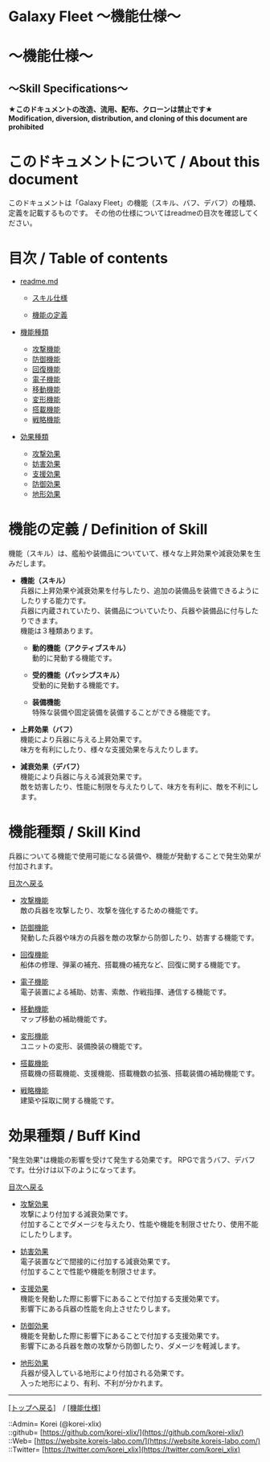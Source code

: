 # Galaxy Fleet ～機能仕様～
  
<h1>～機能仕様～</h1>  
<h2>～Skill Specifications～</h2>  
  

**★このドキュメントの改造、流用、配布、クローンは禁止です★**  
    **Modification, diversion, distribution, and cloning of this document are prohibited**  
  

<h1 id="aHowto">このドキュメントについて / About this document</h1>  
このドキュメントは「Galaxy Fleet」の機能（スキル、バフ、デバフ）の種類、定義を記載するものです。  
その他の仕様についてはreadmeの目次を確認してください。  
  





<h1 id="aMokuji">目次 / Table of contents</h1>  

* [readme.md](/readme.md)
  * [スキル仕様](readme.md)

  * [機能の定義](#aDefinitionSkill)

* [機能種類](#aSkillKind)
  * [攻撃機能](skill/skill_attack.md)
  * [防御機能](skill/skill_defence.md)
  * [回復機能](skill/skill_repair.md)
  * [電子機能](skill/skill_electric.md)
  * [移動機能](skill/skill_moved.md)
  * [変形機能](skill/skill_change.md)
  * [搭載機能](skill/skill_onbord.md)
  * [戦略機能](skill/skill_strategy.md)

* [効果種類](#aBuffKind)
  * [攻撃効果](debuff/debuff_attack.md)
  * [妨害効果](debuff/debuff_jamming.md)
  * [支援効果](buff/buff_support.md)
  * [防御効果](buff/buff_defence.md)
  * [地形効果](terrain/terrain_effect.md)
  





<h1 id="aDefinitionSkill">機能の定義 / Definition of Skill</h1>  
機能（スキル）は、艦船や装備品についていて、様々な上昇効果や減衰効果を生みだします。  
  

* **機能（スキル）**  
  兵器に上昇効果や減衰効果を付与したり、追加の装備品を装備できるようにしたりする能力です。  
  兵器に内蔵されていたり、装備品についていたり、兵器や装備品に付与したりできます。  
  機能は３種類あります。  
  
  * **動的機能（アクティブスキル）**  
    動的に発動する機能です。  

  * **受的機能（パッシブスキル）**  
    受動的に発動する機能です。  

  * **装備機能**  
    特殊な装備や固定装備を装備することができる機能です。  
  

* **上昇効果（バフ）**  
  機能により兵器に与える上昇効果です。  
  味方を有利にしたり、様々な支援効果を与えたりします。  

* **減衰効果（デバフ）**  
  機能により兵器に与える減衰効果です。  
  敵を妨害したり、性能に制限を与えたりして、味方を有利に、敵を不利にします。  
  





<h1 id="aSkillKind">機能種類 / Skill Kind</h1>  
兵器についてる機能で使用可能になる装備や、機能が発動することで発生効果が付加されます。  
  
  [目次へ戻る](#aMokuji)  
  

* [攻撃機能](skill/skill_attack.md)  
  敵の兵器を攻撃したり、攻撃を強化するための機能です。  

* [防御機能](skill/skill_defence.md)  
  発動した兵器や味方の兵器を敵の攻撃から防御したり、妨害する機能です。  

* [回復機能](skill/skill_repair.md)  
  船体の修理、弾薬の補充、搭載機の補充など、回復に関する機能です。  

* [電子機能](skill/skill_electric.md)  
  電子装置による補助、妨害、索敵、作戦指揮、通信する機能です。  

* [移動機能](skill/skill_moved.md)  
  マップ移動の補助機能です。  

* [変形機能](skill/skill_change.md)  
  ユニットの変形、装備換装の機能です。  

* [搭載機能](skill/skill_onbord.md)  
  搭載機の搭載機能、支援機能、搭載機数の拡張、搭載装備の補助機能です。  

* [戦略機能](skill/skill_strategy.md)  
  建築や採取に関する機能です。  
  





<h1 id="aBuffKind">効果種類 / Buff Kind</h1>  
"発生効果"は機能の影響を受けて発生する効果です。  
RPGで言うバフ、デバフです。仕分けは以下のようになってます。  
  
  [目次へ戻る](#aMokuji)  
  

* [攻撃効果](debuff/debuff_attack.md)  
  攻撃により付加する減衰効果です。  
  付加することでダメージを与えたり、性能や機能を制限させたり、使用不能にしたりします。  

* [妨害効果](debuff/debuff_jumming.md)  
  電子装置などで間接的に付加する減衰効果です。  
  付加することで性能や機能を制限させます。  

* [支援効果](buff/buff_support.md)  
  機能を発動した際に影響下にあることで付加する支援効果です。  
  影響下にある兵器の性能を向上させたりします。  

* [防御効果](buff/buff_defence.md)  
  機能を発動した際に影響下にあることで付加する支援効果です。  
  影響下にある兵器を敵の攻撃から防御したり、ダメージを軽減します。  

* [地形効果](terrain/terrain_effect.md)  
  兵器が侵入している地形により付加される効果です。  
  入った地形により、有利、不利が分かれます。  
  





***
[[トップへ戻る]](/readme.md)　/
[[機能仕様]](/skill/readme.md)  
  
::Admin= Korei (@korei-xlix)  
::github= [https://github.com/korei-xlix/](https://github.com/korei-xlix/)  
::Web= [https://website.koreis-labo.com/](https://website.koreis-labo.com/)  
::Twitter= [https://twitter.com/korei_xlix](https://twitter.com/korei_xlix)  
